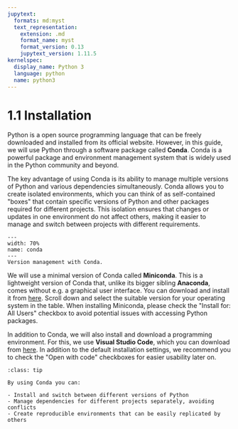 ```yaml
---
jupytext:
  formats: md:myst
  text_representation:
    extension: .md
    format_name: myst
    format_version: 0.13
    jupytext_version: 1.11.5
kernelspec:
  display_name: Python 3
  language: python
  name: python3
---
```


# 1.1 Installation

Python is a open source programming language that can be freely downloaded and installed from its official website. However, in this guide, we will use Python through a software package called **Conda**. Conda is a powerful package and environment management system that is widely used in the Python community and beyond.

The key advantage of using Conda is its ability to manage multiple versions of Python and various dependencies simultaneously. Conda allows you to create isolated environments, which you can think of as self-contained "boxes" that contain specific versions of Python and other packages required for different projects. This isolation ensures that changes or updates in one environment do not affect others, making it easier to manage and switch between projects with different requirements.

```{figure} ../../../_static/figures/conda.png
---
width: 70%
name: conda
---
Version management with Conda.
```

We will use a minimal version of Conda called **Miniconda**. This is a lightweight version of Conda that, unlike its bigger sibling **Anaconda**, comes without e.g. a graphical user interface. You can download and install it from [here](https://docs.anaconda.com/miniconda/). Scroll down and select the suitable version for your operating system in the table. When installing Miniconda, please check the "Install for: All Users" checkbox to avoid potential issues with accessing Python packages.

In addition to Conda, we will also install and download a programming environment. For this, we use **Visual Studio Code**, which you can download from [here](https://code.visualstudio.com/). In addition to the default installation settings, we recommend you to check the "Open with code" checkboxes for easier usability later on.


```{admonition} Using Python through Conda
:class: tip

By using Conda you can:

- Install and switch between different versions of Python
- Manage dependencies for different projects separately, avoiding conflicts
- Create reproducible environments that can be easily replicated by others
```
